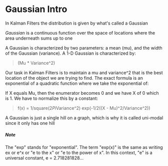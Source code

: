 # Gaussian Intro

In Kalman Filters the distribution is given by what's called a Gaussian

*Gaussian* is a continuous function over the space of locations where the area underneath sums up to one

A Gaussian is characterized by two parameters: a mean (mu), and the width of the Gaussian (variance). A 1-D Gaussian is characterized by:

> (Mu * Variance^2)

Our task in Kalman Filters is to maintain a mu and variance^2 that is the best location of the object we are trying to find. The exact formula is an exponential of a quadratic function where we take the exponential of:

If X equals Mu, then the enumerator becomes 0 and we have X of 0 which is 1. We have to normalize this by a constant:

> f(x) = 1/square(2*Pi*Variance^2) exp(-1/2((X - Mu)^2/Variance^2))

A Gaussian is just a single hill on a graph, which is why it is called uni-modal since it only has one hill

##### Note

The "exp" stands for "exponential". The term "exp(x)" is the same as writing ex or e^x or "e to the x" or "e to the power of x". In this context, "e" is a universal constant, e = 2.718281828...
